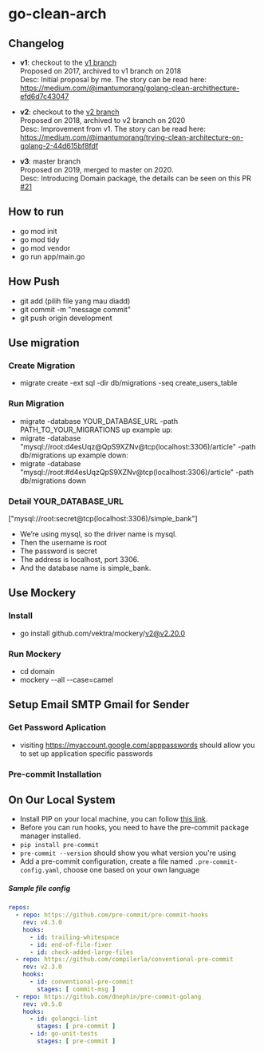 # go-clean-arch

## Changelog

- **v1**: checkout to the [v1 branch](https://github.com/bxcodec/go-clean-arch/tree/v1) <br>
  Proposed on 2017, archived to v1 branch on 2018 <br>
  Desc: Initial proposal by me. The story can be read here: https://medium.com/@imantumorang/golang-clean-archithecture-efd6d7c43047

- **v2**: checkout to the [v2 branch](https://github.com/bxcodec/go-clean-arch/tree/v2) <br>
  Proposed on 2018, archived to v2 branch on 2020 <br>
  Desc: Improvement from v1. The story can be read here: https://medium.com/@imantumorang/trying-clean-architecture-on-golang-2-44d615bf8fdf

- **v3**: master branch <br>
  Proposed on 2019, merged to master on 2020. <br>
  Desc: Introducing Domain package, the details can be seen on this PR [#21](https://github.com/bxcodec/go-clean-arch/pull/21)

## How to run
- go mod init
- go mod tidy
- go mod vendor
- go run app/main.go

## How Push
- git add (pilih file yang mau diadd)
- git commit -m "message commit"
- git push origin development

## Use migration
### Create Migration
- migrate create -ext sql -dir db/migrations -seq create_users_table
### Run Migration
- migrate -database YOUR_DATABASE_URL -path PATH_TO_YOUR_MIGRATIONS up
example up:
- migrate -database "mysql://root:d4esUqz@QpS9XZNv@tcp(localhost:3306)/article" -path db/migrations up
example down:
- migrate -database "mysql://root:#d4esUqzQpS9XZNv@tcp(localhost:3306)/article" -path db/migrations down
### Detail YOUR_DATABASE_URL
["mysql://root:secret@tcp(localhost:3306)/simple_bank"]
- We’re using mysql, so the driver name is mysql.
- Then the username is root
- The password is secret
- The address is localhost, port 3306.
- And the database name is simple_bank.

## Use Mockery
### Install
- go install github.com/vektra/mockery/v2@v2.20.0
### Run Mockery
- cd domain
- mockery --all --case=camel

## Setup Email SMTP Gmail for Sender
### Get Password Aplication
- visiting https://myaccount.google.com/apppasswords should allow you to set up application specific passwords

### Pre-commit Installation
## On Our Local System
- Install PIP on your local machine, you can follow [this link](https://pip.pypa.io/en/stable/installation).
- Before you can run hooks, you need to have the pre-commit package manager installed.
- `pip install pre-commit`
- `pre-commit --version` should show you what version you're using
- Add a pre-commit configuration, create a file named `.pre-commit-config.yaml`, choose one based on your own language
##### Sample file config
```yaml
repos:
  - repo: https://github.com/pre-commit/pre-commit-hooks
    rev: v4.3.0
    hooks:
      - id: trailing-whitespace
      - id: end-of-file-fixer
      - id: check-added-large-files
  - repo: https://github.com/compilerla/conventional-pre-commit
    rev: v2.3.0
    hooks:
      - id: conventional-pre-commit
        stages: [ commit-msg ]
  - repo: https://github.com/dnephin/pre-commit-golang
    rev: v0.5.0
    hooks:
      - id: golangci-lint
        stages: [ pre-commit ]
      - id: go-unit-tests
        stages: [ pre-commit ]

```